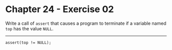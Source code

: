# Chapter 24 - Exercise 02

Write a call of `assert` that causes a program to terminate if a variable named `top` has the value `NULL`.  

---

```
assert(top != NULL);
```
